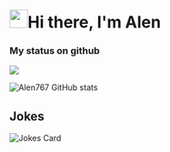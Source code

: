 # <img src="https://github.com/blackcater/blackcater/raw/main/images/Hi.gif" height="32"/>Hi there, I'm Alen</h1> 
### My status on github


![](https://komarev.com/ghpvc/?username=Alen767&style=flat-square&color=orange)

![Alen767 GitHub stats](https://github-readme-stats.vercel.app/api?username=Alen767&show_icons=true&theme=highcontrast)
<!--
**Alen767/Alen767** is a ✨ _special_ ✨ repository because its `README.md` (this file) appears on your GitHub profile.

Here are some ideas to get you started:

- 🔭 I’m currently working on ...
- 🌱 I’m currently learning ...
- 👯 I’m looking to collaborate on ...
- 🤔 I’m looking for help with ...
- 💬 Ask me about ...
- 📫 How to reach me: ...
- 😄 Pronouns: ...
- ⚡ Fun fact: ...
-->
## Jokes 
<img src="https://readme-jokes.vercel.app/api" alt="Jokes Card" />
